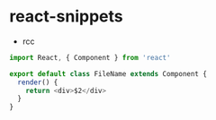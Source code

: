 # react-snippets

- rcc

``` js
import React, { Component } from 'react'

export default class FileName extends Component {
  render() {
    return <div>$2</div>
  }
}
```